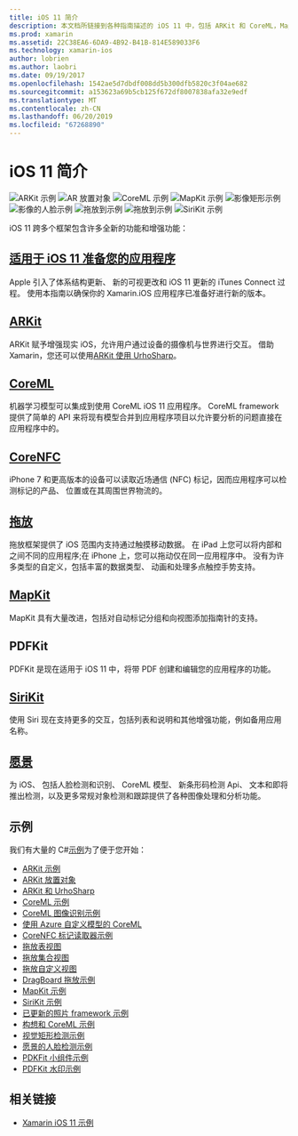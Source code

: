 ```yaml
---
title: iOS 11 简介
description: 本文档所链接到各种指南描述的 iOS 11 中，包括 ARKit 和 CoreML，MapKit、 PDFKit、 SiriKit，影像框架中，等功能。
ms.prod: xamarin
ms.assetid: 22C38EA6-6DA9-4B92-B41B-814E589033F6
ms.technology: xamarin-ios
author: lobrien
ms.author: laobri
ms.date: 09/19/2017
ms.openlocfilehash: 1542ae5d7dbdf008dd5b300dfb5820c3f04ae682
ms.sourcegitcommit: a153623a69b5cb125f672df8007838afa32e9edf
ms.translationtype: MT
ms.contentlocale: zh-CN
ms.lasthandoff: 06/20/2019
ms.locfileid: "67268890"
---
```

# <a name="introduction-to-ios-11"></a>iOS 11 简介

![ARKit 示例](images/arkit.png) ![AR 放置对象](images/arkit2.png) ![CoreML 示例](images/coreml.png) ![MapKit 示例](images/mapkit.png) ![影像矩形示例](images/vision1.png) ![影像的人脸示例](images/vision2.png) ![拖放到示例](images/drag-drop.png) ![拖放到示例](images/drag-drop2.png) ![SiriKit 示例](images/sirikit.png)

iOS 11 跨多个框架包含许多全新的功能和增强功能：

## <a name="preparing-your-app-for-ios-11updating-your-appindexmd"></a>[适用于 iOS 11 准备您的应用程序](updating-your-app/index.md)

Apple 引入了体系结构更新、 新的可视更改和 iOS 11 更新的 iTunes Connect 过程。 使用本指南以确保你的 Xamarin.iOS 应用程序已准备好进行新的版本。

## <a name="arkitarkitindexmd"></a>[ARKit](arkit/index.md)

ARKit 赋予增强现实 iOS，允许用户通过设备的摄像机与世界进行交互。
借助 Xamarin，您还可以使用[ARKit 使用 UrhoSharp](arkit/urhosharp.md)。

## <a name="coremlcoremlmd"></a>[CoreML](coreml.md)

机器学习模型可以集成到使用 CoreML iOS 11 应用程序。 CoreML framework 提供了简单的 API 来将现有模型合并到应用程序项目以允许要分析的问题直接在应用程序中的。

## <a name="corenfccorenfcmd"></a>[CoreNFC](corenfc.md)

iPhone 7 和更高版本的设备可以读取近场通信 (NFC) 标记，因而应用程序可以检测标记的产品、 位置或在其周围世界物流的。

## <a name="drag-and-dropdrag-and-dropmd"></a>[拖放](drag-and-drop.md)

拖放框架提供了 iOS 范围内支持通过触摸移动数据。 在 iPad 上您可以将内部和之间不同的应用程序;在 iPhone 上，您可以拖动仅在同一应用程序中。 没有为许多类型的自定义，包括丰富的数据类型、 动画和处理多点触控手势支持。

## <a name="mapkitmapkitmd"></a>[MapKit](mapkit.md)

MapKit 具有大量改进，包括对自动标记分组和向视图添加指南针的支持。

## <a name="pdfkit"></a>PDFKit

PDFKit 是现在适用于 iOS 11 中，将带 PDF 创建和编辑您的应用程序的功能。

## <a name="sirikitsirikitmd"></a>[SiriKit](sirikit.md)

使用 Siri 现在支持更多的交互，包括列表和说明和其他增强功能，例如备用应用名称。

## <a name="visionvisionmd"></a>[愿景](vision.md)

为 iOS、 包括人脸检测和识别、 CoreML 模型、 新条形码检测 Api、 文本和即将推出检测，以及更多常规对象检测和跟踪提供了各种图像处理和分析功能。

## <a name="samples"></a>示例

我们有大量的 C#[示例](https://developer.xamarin.com/samples/ios/iOS11/)为了便于您开始：

* [ARKit 示例](https://developer.xamarin.com/samples/monotouch/ios11/ARKitSample/)
* [ARKit 放置对象](https://developer.xamarin.com/samples/monotouch/ios11/ARKitPlacingObjects/)
* [ARKit 和 UrhoSharp](arkit/urhosharp.md)
* [CoreML 示例](https://developer.xamarin.com/samples/monotouch/ios11/CoreML)
* [CoreML 图像识别示例](https://developer.xamarin.com/samples/monotouch/ios11/CoreMLImageRecognition)
* [使用 Azure 自定义模型的 CoreML](https://developer.xamarin.com/samples/monotouch/ios11/CoreMLAzureModel)
* [CoreNFC 标记读取器示例](https://developer.xamarin.com/samples/monotouch/ios11/NFCTagReader/)
* [拖放表视图](https://developer.xamarin.com/samples/monotouch/ios11/DragAndDropTableView)
* [拖放集合视图](https://developer.xamarin.com/samples/monotouch/ios11/DragAndDropCollectionView)
* [拖放自定义视图](https://developer.xamarin.com/samples/monotouch/ios11/DragAndDropCustomView)
* [DragBoard 拖放示例](https://developer.xamarin.com/samples/monotouch/ios11/DragAndDropDragBoard)
* [MapKit 示例](https://developer.xamarin.com/samples/monotouch/ios11/MapKitSample)
* [SiriKit 示例](https://developer.xamarin.com/samples/monotouch/ios11/SiriKitSample/)
* [已更新的照片 framework 示例](https://developer.xamarin.com/samples/monotouch/ios11/SamplePhotoApp/)
* [构想和 CoreML 示例](https://developer.xamarin.com/samples/monotouch/ios11/CoreMLVision)
* [视觉矩形检测示例](https://developer.xamarin.com/samples/monotouch/ios11/VisionRects)
* [愿景的人脸检测示例](https://developer.xamarin.com/samples/monotouch/ios11/VisionFaces)
* [PDKFit 小组件示例](https://developer.xamarin.com/samples/monotouch/ios11/PDFAnnotationWidgetsAdvanced)
* [PDFKit 水印示例](https://developer.xamarin.com/samples/monotouch/ios11/PDFDocumentWatermark)

## <a name="related-links"></a>相关链接

- [Xamarin iOS 11 示例](https://developer.xamarin.com/samples/ios/iOS11/)